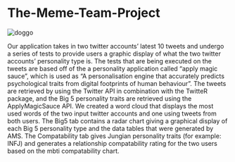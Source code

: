 # The-Meme-Team-Project

![doggo](https://v.cdn.vine.co/r/avatars/453D86296A1289362655722774528_4dd5b70336c.5.0.jpg?versionId=J6Im0IzgdF5JyZor8xewmG5.DK8BOzI.)

Our application takes in two twitter accounts’ latest 10 tweets and undergo a series of tests to provide users a graphic display of what the two twitter accounts’ personality type is. The tests that are being executed on the tweets are based off of the a personality application called “apply magic sauce”, which is used as “A personalisation engine that accurately predicts psychological traits from digital footprints of human behaviour”. The tweets are retrieved by using the Twitter API in combination with the TwitteR package, and the Big 5 personality traits are retrieved using the ApplyMagicSauce API.  We created a word cloud that displays the most used words of the two input twitter accounts and one using tweets from both users. The Big5 tab contains a radar chart giving a graphical display of each Big 5 personality type and the data tables that were generated by AMS. The Compatability tab gives Jungian personality traits (for example: INFJ) and generates a relationship compatability rating for the two users based on the mbti compatability chart.
